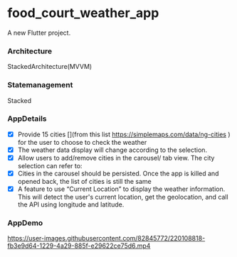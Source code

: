 # food_court_weather_app

A new Flutter project.

### Architecture
 StackedArchitecture(MVVM)
### Statemanagement
  Stacked
### AppDetails
 - [x] Provide 15 cities [](from this list https://simplemaps.com/data/ng-cities ) for the user to choose to check the weather
 - [x] The weather data display will change according to the selection.
 - [x] Allow users to add/remove cities in the carousel/ tab view. The city selection can refer to:[](https://simplemaps.com/data/ng-cities)
 - [x] Cities in the carousel should be persisted. Once the app is killed and opened back, the list of cities is still the same
 - [x] A feature to use “Current Location” to display the weather information. This will detect the user's current location, get the geolocation, and call the API using longitude and latitude.
### AppDemo
https://user-images.githubusercontent.com/82845772/220108818-fb3e9d64-1229-4a29-885f-e29622ce75d6.mp4


